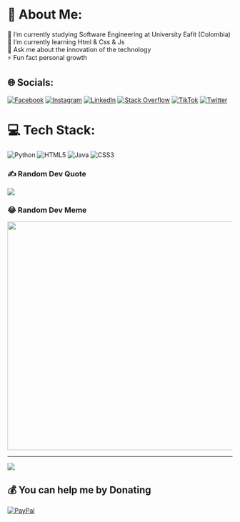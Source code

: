 # 💫 About Me:
🔭 I’m currently studying Software Engineering at University Eafit (Colombia)<br>🌱 I’m currently learning Html & Css & Js<br>💬 Ask me about the innovation of the technology<br>⚡ Fun fact personal growth


## 🌐 Socials:
[![Facebook](https://img.shields.io/badge/Facebook-%231877F2.svg?logo=Facebook&logoColor=white)](https://facebook.com/gotaluism) [![Instagram](https://img.shields.io/badge/Instagram-%23E4405F.svg?logo=Instagram&logoColor=white)](https://instagram.com/gotaluism) [![LinkedIn](https://img.shields.io/badge/LinkedIn-%230077B5.svg?logo=linkedin&logoColor=white)](https://linkedin.com/in/luis-miguel-giraldo-gonzalez-788790242) [![Stack Overflow](https://img.shields.io/badge/-Stackoverflow-FE7A16?logo=stack-overflow&logoColor=white)](https://stackoverflow.com/users/18076332) [![TikTok](https://img.shields.io/badge/TikTok-%23000000.svg?logo=TikTok&logoColor=white)](https://tiktok.com/@gotaluism) [![Twitter](https://img.shields.io/badge/Twitter-%231DA1F2.svg?logo=Twitter&logoColor=white)](https://twitter.com/gotaluism) 

# 💻 Tech Stack:
![Python](https://img.shields.io/badge/python-3670A0?style=for-the-badge&logo=python&logoColor=ffdd54) ![HTML5](https://img.shields.io/badge/html5-%23E34F26.svg?style=for-the-badge&logo=html5&logoColor=white) ![Java](https://img.shields.io/badge/java-%23ED8B00.svg?style=for-the-badge&logo=java&logoColor=white) ![CSS3](https://img.shields.io/badge/css3-%231572B6.svg?style=for-the-badge&logo=css3&logoColor=white)

### ✍️ Random Dev Quote
![](https://quotes-github-readme.vercel.app/api?type=vetical&theme=dark)

### 😂 Random Dev Meme
<img src="https://random-memer.herokuapp.com/" width="512px"/>

---
[![](https://visitcount.itsvg.in/api?id=gotaluism&icon=2&color=3)](https://visitcount.itsvg.in)

  ## 💰 You can help me by Donating
  [![PayPal](https://img.shields.io/badge/PayPal-00457C?style=for-the-badge&logo=paypal&logoColor=white)](https://paypal.me/gotaluism) 

  <!-- Proudly created with GPRM ( https://gprm.itsvg.in ) --> 
  
